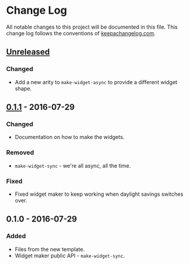 # Change Log
All notable changes to this project will be documented in this file. This change log follows the conventions of [keepachangelog.com](http://keepachangelog.com/).

## [Unreleased]
### Changed
- Add a new arity to `make-widget-async` to provide a different widget shape.

## [0.1.1] - 2016-07-29
### Changed
- Documentation on how to make the widgets.

### Removed
- `make-widget-sync` - we're all async, all the time.

### Fixed
- Fixed widget maker to keep working when daylight savings switches over.

## 0.1.0 - 2016-07-29
### Added
- Files from the new template.
- Widget maker public API - `make-widget-sync`.

[Unreleased]: https://github.com/your-name/stats/compare/0.1.1...HEAD
[0.1.1]: https://github.com/your-name/stats/compare/0.1.0...0.1.1
